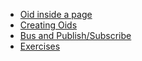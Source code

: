 * [Oid inside a page](page.md)
* [Creating Oids](oid.md)
* [Bus and Publish/Subscribe](bus.md)
* [Exercises](exercises.md)